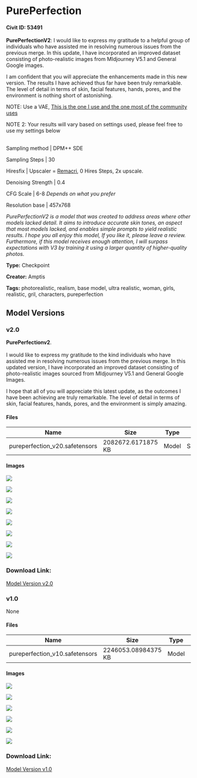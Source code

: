 # PurePerfection

#### Civit ID: 53491

<p><strong>PurePerfectionV2</strong>: I would like to express my gratitude to a helpful group of individuals who have assisted me in resolving numerous issues from the previous merge. In this update, I have incorporated an improved dataset consisting of photo-realistic images from MIdjourney V5.1 and General Google images.</p><p>I am confident that you will appreciate the enhancements made in this new version. The results I have achieved thus far have been truly remarkable. The level of detail in terms of skin, facial features, hands, pores, and the environment is nothing short of astonishing.</p><p></p><p>NOTE: Use a VAE, <a target="_blank" rel="ugc" href="https://huggingface.co/stabilityai/sd-vae-ft-mse-original/resolve/main/vae-ft-mse-840000-ema-pruned.ckpt">This is the one I use and the one most of the community uses</a></p><p>NOTE 2: Your results will vary based on settings used, please feel free to use my settings below</p><p><br />Sampling method | DPM++ SDE</p><p>Sampling Steps | 30</p><p>Hiresfix | Upscaler = <a rel="ugc" href="https://drive.google.com/u/0/uc?id=1lELx_WiA25_S8rYINm_DyMNpFOhfZAzt&amp;export=download&amp;confirm=t&amp;uuid=fbb9561e-f4ca-4864-b3ee-85c9a0c17371&amp;at=AKKF8vxpcHIYMg8pjCfC2k7ENTwS:1685957217230">Remacri</a>, 0 Hires Steps, 2x upscale. </p><p>Denoising Strength | 0.4</p><p>CFG Scale | 6-8 <em>Depends on what you prefer</em></p><p>Resolution base | 457x768</p><p></p><p><em>PurePerfectionV2 is a model that was created to address areas where other models lacked detail. It aims to introduce accurate skin tones, an aspect that most models lacked, and enables simple prompts to yield realistic results. I hope you all enjoy this model, If you like it, please leave a review. Furthermore, if this model receives enough attention, I will surpass expectations with V3 by training it using a larger quantity of higher-quality photos.</em></p>

**Type:** Checkpoint

**Creator:** Amptis

**Tags:** photorealistic, realism, base model, ultra realistic, woman, girls, realistic, gril, characters, pureperfection

## Model Versions

### v2.0

<p><strong>PurePerfectionv2</strong>. <br /><br />I would like to express my gratitude to the kind individuals who have assisted me in resolving numerous issues from the previous merge. In this updated version, I have incorporated an improved dataset consisting of photo-realistic images sourced from MIdjourney V5.1 and General Google Images.</p><p>I hope that all of you will appreciate this latest update, as the outcomes I have been achieving are truly remarkable. The level of detail in terms of skin, facial features, hands, pores, and the environment is simply amazing.</p>

#### Files

| Name | Size | Type | Format | Download Url | AutoV1 | AutoV2 | SHA256 | CRC32 | BLAKE3 |
| --- | --- | --- | --- | --- | --- | --- | --- | --- | --- |
| pureperfection_v20.safetensors | 2082672.6171875 KB | Model | SafeTensor | https://civitai.com/api/download/models/88946 | 41A5964C | 68A2439B3A | 68A2439B3A15F0EBA7C8284A61B38DBB0C9E31300F2C638837CF5CB5B6336D19 | 0CDB91BD | D147C2A4DA348BDD42BAD8256A8F1F76A8F34E96298A6A9EC23FE58452332A70 |

#### Images

<p><img src="https://image.civitai.com/xG1nkqKTMzGDvpLrqFT7WA/18a1f6ec-636f-43b9-8cd2-4efc567ab21b/width=450/1025119.jpeg" /></p>

<p><img src="https://image.civitai.com/xG1nkqKTMzGDvpLrqFT7WA/1769aede-9792-4f79-8fb8-d3e94198b63d/width=450/1025355.jpeg" /></p>

<p><img src="https://image.civitai.com/xG1nkqKTMzGDvpLrqFT7WA/f6f82cee-b5d3-469a-a278-92731a2efcf0/width=450/1025350.jpeg" /></p>

<p><img src="https://image.civitai.com/xG1nkqKTMzGDvpLrqFT7WA/f51cdde1-c0ca-41b5-93fa-317b5eb6f0a2/width=450/1025349.jpeg" /></p>

<p><img src="https://image.civitai.com/xG1nkqKTMzGDvpLrqFT7WA/f99cf7b0-c1f4-4dd7-9a2b-d3a07e5ddcae/width=450/1025352.jpeg" /></p>

<p><img src="https://image.civitai.com/xG1nkqKTMzGDvpLrqFT7WA/de951713-ad81-4870-8c82-afd02d3ad03b/width=450/1025118.jpeg" /></p>

<p><img src="https://image.civitai.com/xG1nkqKTMzGDvpLrqFT7WA/7558d491-4656-46b8-a5de-63f51433caeb/width=450/1025354.jpeg" /></p>

<p><img src="https://image.civitai.com/xG1nkqKTMzGDvpLrqFT7WA/6de1df15-e161-43e2-94ef-3ce43216dad0/width=450/1025351.jpeg" /></p>

### Download Link:

[Model Version v2.0](https://civitai.com/api/download/models/88946)

### v1.0

None

#### Files

| Name | Size | Type | Format | Download Url | AutoV1 | AutoV2 | SHA256 | CRC32 | BLAKE3 |
| --- | --- | --- | --- | --- | --- | --- | --- | --- | --- |
| pureperfection_v10.safetensors | 2246053.08984375 KB | Model | SafeTensor | https://civitai.com/api/download/models/57844 | 8F42F63E | 49AE22FD1F | 49AE22FD1FEFCD2D4AB1BE2635247C9FA1A0109F8FF35DC97AFB3E1EA716D59E | 2AEF6C7C | 8DF7B07E8E6B67661A3F97386BC8152362D15A7BC343BBB699BE56BB9345F7E1 |

#### Images

<p><img src="https://image.civitai.com/xG1nkqKTMzGDvpLrqFT7WA/f6fc0869-f552-4c42-4be5-5287b6742400/width=450/628855.jpeg" /></p>

<p><img src="https://image.civitai.com/xG1nkqKTMzGDvpLrqFT7WA/2448d71c-50e8-4bae-95b1-6536e27aa500/width=450/637204.jpeg" /></p>

<p><img src="https://image.civitai.com/xG1nkqKTMzGDvpLrqFT7WA/84999c49-6e70-4af4-04c3-849b81994b00/width=450/637358.jpeg" /></p>

<p><img src="https://image.civitai.com/xG1nkqKTMzGDvpLrqFT7WA/84cfaa35-0d63-4532-bd9a-595536555200/width=450/637289.jpeg" /></p>

<p><img src="https://image.civitai.com/xG1nkqKTMzGDvpLrqFT7WA/b26facea-7013-4c35-153d-9dd5a0a62f00/width=450/637431.jpeg" /></p>

<p><img src="https://image.civitai.com/xG1nkqKTMzGDvpLrqFT7WA/320875ad-2e17-4e1c-6a9d-4b1dfd5e8500/width=450/637311.jpeg" /></p>

### Download Link:

[Model Version v1.0](https://civitai.com/api/download/models/57844)

